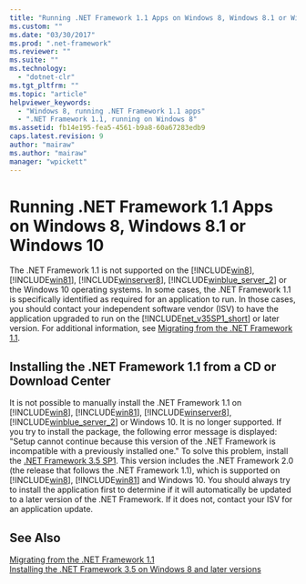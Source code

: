 ```yaml
---
title: "Running .NET Framework 1.1 Apps on Windows 8, Windows 8.1 or Windows 10 | Microsoft Docs"
ms.custom: ""
ms.date: "03/30/2017"
ms.prod: ".net-framework"
ms.reviewer: ""
ms.suite: ""
ms.technology: 
  - "dotnet-clr"
ms.tgt_pltfrm: ""
ms.topic: "article"
helpviewer_keywords: 
  - "Windows 8, running .NET Framework 1.1 apps"
  - ".NET Framework 1.1, running on Windows 8"
ms.assetid: fb14e195-fea5-4561-b9a8-60a67283edb9
caps.latest.revision: 9
author: "mairaw"
ms.author: "mairaw"
manager: "wpickett"
---
```

# Running .NET Framework 1.1 Apps on Windows 8, Windows 8.1 or Windows 10
The .NET Framework 1.1 is not supported on the [!INCLUDE[win8](../../../includes/win8-md.md)], [!INCLUDE[win81](../../../includes/win81-md.md)], [!INCLUDE[winserver8](../../../includes/winserver8-md.md)], [!INCLUDE[winblue_server_2](../../../includes/winblue-server-2-md.md)] or the Windows 10 operating systems. In some cases, the .NET Framework 1.1 is specifically identified as required for an application to run. In those cases, you should contact your independent software vendor (ISV) to have the application upgraded to run on the [!INCLUDE[net_v35SP1_short](../../../includes/net-v35sp1-short-md.md)] or later version. For additional information, see [Migrating from the .NET Framework 1.1](../../../docs/framework/migration-guide/migrating-from-the-net-framework-1-1.md).  
  
## Installing the .NET Framework 1.1 from a CD or Download Center  
 It is not possible to manually install the .NET Framework 1.1 on [!INCLUDE[win8](../../../includes/win8-md.md)], [!INCLUDE[win81](../../../includes/win81-md.md)], [!INCLUDE[winserver8](../../../includes/winserver8-md.md)], [!INCLUDE[winblue_server_2](../../../includes/winblue-server-2-md.md)] or Windows 10. It is no longer supported. If you try to install the package, the following error message is displayed: "Setup cannot continue because this version of the .NET Framework is incompatible with a previously installed one." To solve this problem, install the [.NET Framework 3.5 SP1](http://www.microsoft.com/download/details.aspx?id=22). This version includes the .NET Framework 2.0 (the release that follows the .NET Framework 1.1), which is supported on [!INCLUDE[win8](../../../includes/win8-md.md)], [!INCLUDE[win81](../../../includes/win81-md.md)] and Windows 10. You should always try to install the application first to determine if it will automatically be updated to a later version of the .NET Framework. If it does not, contact your ISV for an application update.  
  
## See Also  
 [Migrating from the .NET Framework 1.1](../../../docs/framework/migration-guide/migrating-from-the-net-framework-1-1.md)   
 [Installing the .NET Framework 3.5 on Windows 8 and later versions](../../../docs/framework/install/net-framework-3-5-on-windows-8-plus.md)